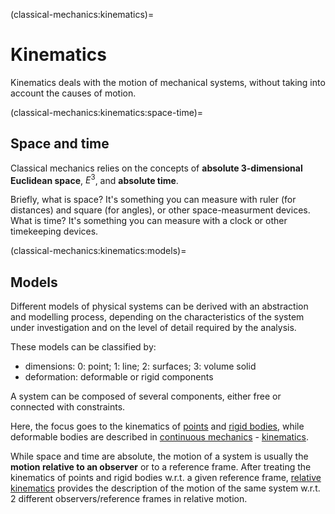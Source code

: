 (classical-mechanics:kinematics)=
# Kinematics

Kinematics deals with the motion of mechanical systems, without taking into account the causes of motion.

(classical-mechanics:kinematics:space-time)=
## Space and time
Classical mechanics relies on the concepts of **absolute 3-dimensional Euclidean space**, $E^3$, and **absolute time**.

Briefly, what is space? It's something you can measure with ruler (for distances) and square (for angles), or other space-measurment devices. 
What is time? It's something you can measure with a clock or other timekeeping devices.


(classical-mechanics:kinematics:models)=
## Models
Different models of physical systems can be derived with an abstraction and modelling process, depending on the characteristics of the system under investigation and on the level of detail required by the analysis.

These models can be classified by:
- dimensions: 0: point; 1: line; 2: surfaces; 3: volume solid
- deformation: deformable or rigid components

A system can be composed of several components, either free or connected with constraints.

Here, the focus goes to the kinematics of [points](classical-mechanics:kinematics:point) and [rigid bodies](classical-mechanics:kinematics:rigid-body), while deformable bodies are described in [continuous mechanics](https://basics2022.github.io/bbooks-physics-continuum-mechanics/intro.html) - [kinematics](https://basics2022.github.io/bbooks-physics-continuum-mechanics/ch/continuum/kinematics.html).

While space and time are absolute, the motion of a system is usually the **motion relative to an observer** or to a reference frame. After treating the kinematics of points and rigid bodies w.r.t. a given reference frame, [relative kinematics](classical-mechanics:kinematics:relative) provides the description of the motion of the same system w.r.t. 2 different observers/reference frames in relative motion.

```{prf:definition} Configuration
```

```{prf:definition} State
```
